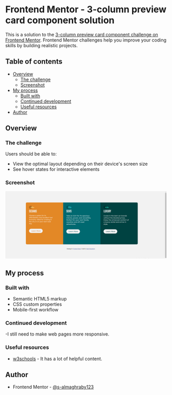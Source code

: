 # Frontend Mentor - 3-column preview card component solution

This is a solution to the [3-column preview card component challenge on Frontend Mentor](https://www.frontendmentor.io/challenges/3column-preview-card-component-pH92eAR2-). Frontend Mentor challenges help you improve your coding skills by building realistic projects. 

## Table of contents

- [Overview](#overview)
  - [The challenge](#the-challenge)
  - [Screenshot](#screenshot)
- [My process](#my-process)
  - [Built with](#built-with)
  - [Continued development](#continued-development)
  - [Useful resources](#useful-resources)
- [Author](#author)




## Overview

### The challenge

Users should be able to:

- View the optimal layout depending on their device's screen size
- See hover states for interactive elements

### Screenshot

![](/images/screenshot.PNG)

## My process

### Built with

- Semantic HTML5 markup
- CSS custom properties
- Mobile-first workflow

### Continued development

-I still need to make web pages more responsive.

### Useful resources

- [w3schools](w3schools.com) - It has a lot of helpful content.

## Author

- Frontend Mentor - [@s-almaghraby123](https://www.frontendmentor.io/profile/s-almaghraby123)
